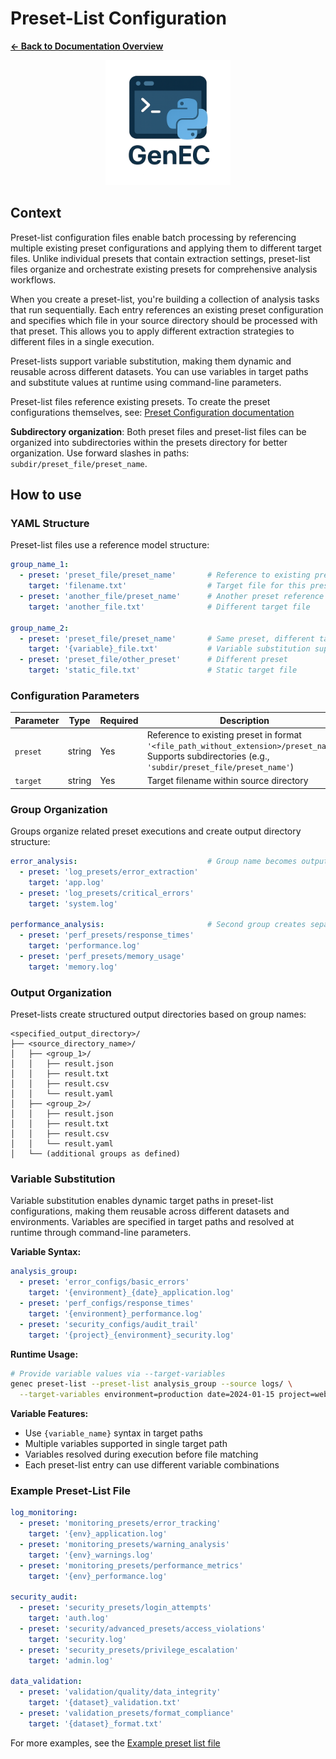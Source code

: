 # Preset-List Configuration

**[← Back to Documentation Overview](../overview.md)**

<div align="center">
  <img src="../assets/logo/GenEC-logo-transparent.png" alt="GenEC Logo" width="200"/>
</div>

## Context

Preset-list configuration files enable batch processing by referencing multiple existing preset configurations and applying them to different target files. Unlike individual presets that contain extraction settings, preset-list files organize and orchestrate existing presets for comprehensive analysis workflows.

When you create a preset-list, you're building a collection of analysis tasks that run sequentially. Each entry references an existing preset configuration and specifies which file in your source directory should be processed with that preset. This allows you to apply different extraction strategies to different files in a single execution.

Preset-lists support variable substitution, making them dynamic and reusable across different datasets. You can use variables in target paths and substitute values at runtime using command-line parameters.

Preset-list files reference existing presets. To create the preset configurations themselves, see: [Preset Configuration documentation](preset.md)

**Subdirectory organization**: Both preset files and preset-list files can be organized into subdirectories within the presets directory for better organization. Use forward slashes in paths: `subdir/preset_file/preset_name`.

## How to use

### YAML Structure

Preset-list files use a reference model structure:

```yaml
group_name_1:
  - preset: 'preset_file/preset_name'       # Reference to existing preset
    target: 'filename.txt'                  # Target file for this preset
  - preset: 'another_file/preset_name'      # Another preset reference
    target: 'another_file.txt'              # Different target file

group_name_2:
  - preset: 'preset_file/preset_name'       # Same preset, different target
    target: '{variable}_file.txt'           # Variable substitution supported
  - preset: 'preset_file/other_preset'      # Different preset
    target: 'static_file.txt'               # Static target file
```

### Configuration Parameters

| Parameter | Type | Required | Description |
|-----------|------|----------|-------------|
| `preset` | string | Yes | Reference to existing preset in format `'<file_path_without_extension>/preset_name'`. Supports subdirectories (e.g., `'subdir/preset_file/preset_name'`) |
| `target` | string | Yes | Target filename within source directory |

### Group Organization

Groups organize related preset executions and create output directory structure:

```yaml
error_analysis:                             # Group name becomes output subdirectory
  - preset: 'log_presets/error_extraction'
    target: 'app.log'
  - preset: 'log_presets/critical_errors'
    target: 'system.log'

performance_analysis:                       # Second group creates separate subdirectory
  - preset: 'perf_presets/response_times'
    target: 'performance.log'
  - preset: 'perf_presets/memory_usage'
    target: 'memory.log'
```

### Output Organization

Preset-lists create structured output directories based on group names:

```
<specified_output_directory>/
├── <source_directory_name>/
│   ├── <group_1>/
│   │   ├── result.json
│   │   ├── result.txt
│   │   ├── result.csv
│   │   └── result.yaml
│   ├── <group_2>/
│   │   ├── result.json
│   │   ├── result.txt
│   │   ├── result.csv
│   │   └── result.yaml
│   └── (additional groups as defined)
```

### Variable Substitution

Variable substitution enables dynamic target paths in preset-list configurations, making them reusable across different datasets and environments. Variables are specified in target paths and resolved at runtime through command-line parameters.

**Variable Syntax:**
```yaml
analysis_group:
  - preset: 'error_configs/basic_errors'
    target: '{environment}_{date}_application.log'
  - preset: 'perf_configs/response_times'
    target: '{environment}_performance.log'
  - preset: 'security_configs/audit_trail'
    target: '{project}_{environment}_security.log'
```

**Runtime Usage:**
```bash
# Provide variable values via --target-variables
genec preset-list --preset-list analysis_group --source logs/ \
  --target-variables environment=production date=2024-01-15 project=webapp
```

**Variable Features:**
- Use `{variable_name}` syntax in target paths
- Multiple variables supported in single target path
- Variables resolved during execution before file matching
- Each preset-list entry can use different variable combinations


### Example Preset-List File
```yaml
log_monitoring:
  - preset: 'monitoring_presets/error_tracking'
    target: '{env}_application.log'
  - preset: 'monitoring_presets/warning_analysis'
    target: '{env}_warnings.log'
  - preset: 'monitoring_presets/performance_metrics'
    target: '{env}_performance.log'

security_audit:
  - preset: 'security_presets/login_attempts'
    target: 'auth.log'
  - preset: 'security/advanced_presets/access_violations'
    target: 'security.log'
  - preset: 'security_presets/privilege_escalation'
    target: 'admin.log'

data_validation:
  - preset: 'validation/quality/data_integrity'
    target: '{dataset}_validation.txt'
  - preset: 'validation_presets/format_compliance'
    target: '{dataset}_format.txt'
```

For more examples, see the [Example preset list file](../../GenEC/presets/example_preset-list.yaml)
